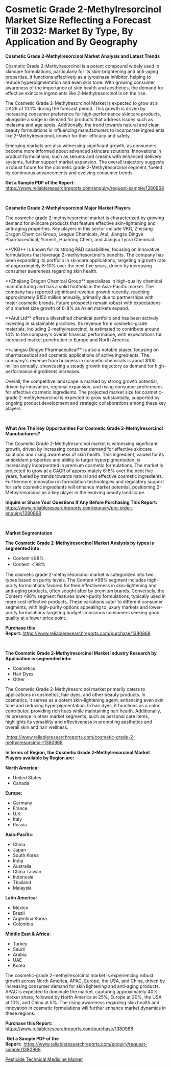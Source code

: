<p><h1>Cosmetic Grade 2-Methylresorcinol Market Size Reflecting a Forecast Till 2032: Market By Type, By Application and By Geography</h1></p><p><strong>Cosmetic Grade 2-Methylresorcinol Market Analysis and Latest Trends</strong></p>
<p><p>Cosmetic Grade 2-Methylresorcinol is a potent compound widely used in skincare formulations, particularly for its skin-brightening and anti-aging properties. It functions effectively as a tyrosinase inhibitor, helping to reduce hyperpigmentation and even skin tone. With growing consumer awareness of the importance of skin health and aesthetics, the demand for effective skincare ingredients like 2-Methylresorcinol is on the rise.</p><p>The Cosmetic Grade 2-Methylresorcinol Market is expected to grow at a CAGR of 10.1% during the forecast period. This growth is driven by increasing consumer preference for high-performance skincare products, alongside a surge in demand for products that address issues such as melasma and age spots. Additionally, the trend towards natural and clean beauty formulations is influencing manufacturers to incorporate ingredients like 2-Methylresorcinol, known for their efficacy and safety. </p><p>Emerging markets are also witnessing significant growth, as consumers become more informed about advanced skincare solutions. Innovations in product formulations, such as serums and creams with enhanced delivery systems, further support market expansion. The overall trajectory suggests a robust future for the cosmetic grade 2-Methylresorcinol segment, fueled by continuous advancements and evolving consumer trends.</p></p>
<p><strong>Get a Sample PDF of the Report:&nbsp;</strong> <a href="https://www.reliableresearchreports.com/enquiry/request-sample/1380968?utm_campaign=2960&utm_medium=2&utm_source=Github&utm_content=ia&utm_term=02042025&utm_id=cosmetic-grade-2-methylresorcinol">https://www.reliableresearchreports.com/enquiry/request-sample/1380968</a></p>
<p>&nbsp;</p>
<p><strong>Cosmetic Grade 2-Methylresorcinol Major Market Players</strong></p>
<p><p>The cosmetic grade 2-methylresorcinol market is characterized by growing demand for skincare products that feature effective skin-lightening and anti-aging properties. Key players in this sector include VKG, Zhejiang Dragon Chemical Group, League Chemicals, Atul, Jiangsu Dingye Pharmaceutical, Ycmerit, Huahong Chem, and Jiangsu Lycra Chemical.</p><p>**VKG** is known for its strong R&D capabilities, focusing on innovative formulations that leverage 2-methylresorcinol's benefits. The company has been expanding its portfolio in skincare applications, targeting a growth rate of approximately 8-10% over the next five years, driven by increasing consumer awareness regarding skin health.</p><p>**Zhejiang Dragon Chemical Group** specializes in high-quality chemical manufacturing and has a solid foothold in the Asia-Pacific market. The company has reported significant revenue growth recently, reaching approximately $150 million annually, primarily due to partnerships with major cosmetic brands. Future prospects remain robust with expectations of a market size growth of 6-8% as Asian markets expand.</p><p>**Atul Ltd** offers a diversified chemical portfolio and has been actively investing in sustainable practices. Its revenue from cosmetic-grade materials, including 2-methylresorcinol, is estimated to contribute around 14% to the company's overall financial performance, with expectations for increased market penetration in Europe and North America.</p><p>**Jiangsu Dingye Pharmaceutical** is also a notable player, focusing on pharmaceutical and cosmetic applications of active ingredients. The company's revenue from business in cosmetic chemicals is about $100 million annually, showcasing a steady growth trajectory as demand for high-performance ingredients increases.</p><p>Overall, the competitive landscape is marked by strong growth potential, driven by innovation, regional expansion, and rising consumer preferences for effective cosmetic ingredients. The projected market size for cosmetic-grade 2-methylresorcinol is expected to grow substantially, supported by ongoing product development and strategic collaborations among these key players.</p></p>
<p>&nbsp;</p>
<p><strong>What Are The Key Opportunities For Cosmetic Grade 2-Methylresorcinol Manufacturers?</strong></p>
<p><p>The Cosmetic Grade 2-Methylresorcinol market is witnessing significant growth, driven by increasing consumer demand for effective skincare solutions and rising awareness of skin health. This ingredient, valued for its antioxidant properties and ability to target hyperpigmentation, is increasingly incorporated in premium cosmetic formulations. The market is projected to grow at a CAGR of approximately 6-8% over the next five years, fueled by trends towards natural and effective cosmetic ingredients. Furthermore, innovation in formulation technologies and regulatory support for safe cosmetic ingredients will enhance market potential, positioning 2-Methylresorcinol as a key player in the evolving beauty landscape.</p></p>
<p><strong>Inquire or Share Your Questions If Any Before Purchasing This Report:</strong> <a href="https://www.reliableresearchreports.com/enquiry/pre-order-enquiry/1380968?utm_campaign=2960&utm_medium=2&utm_source=Github&utm_content=ia&utm_term=02042025&utm_id=cosmetic-grade-2-methylresorcinol">https://www.reliableresearchreports.com/enquiry/pre-order-enquiry/1380968</a></p>
<p>&nbsp;</p>
<p><strong>Market Segmentation</strong></p>
<p><strong>The Cosmetic Grade 2-Methylresorcinol Market Analysis by types is segmented into:</strong></p>
<p><ul><li>Content ≥98%</li><li>Content ＜98%</li></ul></p>
<p><p>The cosmetic grade 2-methylresorcinol market is categorized into two types based on purity levels. The Content ≥98% segment includes high-purity formulations favored for their effectiveness in skin-lightening and anti-aging products, often sought after by premium brands. Conversely, the Content <98% segment features lower-purity formulations, typically used in more cost-effective products. These variations cater to different consumer segments, with high-purity options appealing to luxury markets and lower-purity formulations targeting budget-conscious consumers seeking good quality at a lower price point.</p></p>
<p><strong>Purchase this Report:&nbsp;</strong><a href="https://www.reliableresearchreports.com/purchase/1380968?utm_campaign=2960&utm_medium=2&utm_source=Github&utm_content=ia&utm_term=02042025&utm_id=cosmetic-grade-2-methylresorcinol">https://www.reliableresearchreports.com/purchase/1380968</a></p>
<p>&nbsp;</p>
<p><strong>The Cosmetic Grade 2-Methylresorcinol Market Industry Research by Application is segmented into:</strong></p>
<p><ul><li>Cosmetics</li><li>Hair Dyes</li><li>Other</li></ul></p>
<p><p>The Cosmetic Grade 2-Methylresorcinol market primarily caters to applications in cosmetics, hair dyes, and other beauty products. In cosmetics, it serves as a potent skin-lightening agent, enhancing even skin tone and reducing hyperpigmentation. In hair dyes, it functions as a color contributor, providing rich hues while maintaining hair health. Additionally, its presence in other market segments, such as personal care items, highlights its versatility and effectiveness in promoting aesthetics and overall skin and hair wellness.</p></p>
<p><a href="https://www.reliableresearchreports.com/cosmetic-grade-2-methylresorcinol-r1380968?utm_campaign=2960&utm_medium=2&utm_source=Github&utm_content=ia&utm_term=02042025&utm_id=cosmetic-grade-2-methylresorcinol">&nbsp;https://www.reliableresearchreports.com/cosmetic-grade-2-methylresorcinol-r1380968</a></p>
<p><strong>In terms of Region, the Cosmetic Grade 2-Methylresorcinol Market Players available by Region are:</strong></p>
<p>
    <p> <strong> North America: </strong>
        <ul>
            <li>United States</li>
            <li>Canada</li>
        </ul>
        </p> 
    <p> <strong> Europe: </strong>
        <ul>
            <li>Germany</li>
            <li>France</li>
            <li>U.K.</li>
            <li>Italy</li>
            <li>Russia</li>
        </ul>
        </p> 
    <p> <strong> Asia-Pacific: </strong>
        <ul>
            <li>China</li>
            <li>Japan</li>
            <li>South Korea</li>
            <li>India</li>
            <li>Australia</li>
            <li>China Taiwan</li>
            <li>Indonesia</li>
            <li>Thailand</li>
            <li>Malaysia</li>
        </ul>
        </p> 
    <p> <strong> Latin America: </strong>
        <ul>
            <li>Mexico</li>
            <li>Brazil</li>
            <li>Argentina Korea</li>
            <li>Colombia</li>
        </ul>
        </p> 
    <p> <strong> Middle East & Africa: </strong>
        <ul>
            <li>Turkey</li>
            <li>Saudi</li>
            <li>Arabia</li>
            <li>UAE</li>
            <li>Korea</li>
        </ul>
    </p>
    </p>
<p><p>The cosmetic-grade 2-methylresorcinol market is experiencing robust growth across North America, APAC, Europe, the USA, and China, driven by increasing consumer demand for skin lightening and anti-aging products. APAC is expected to dominate the market, capturing approximately 40% market share, followed by North America at 25%, Europe at 20%, the USA at 10%, and China at 5%. The rising awareness regarding skin health and innovation in cosmetic formulations will further enhance market dynamics in these regions.</p></p>
<p><strong>Purchase this Report: </strong><a href="https://www.reliableresearchreports.com/purchase/1380968?utm_campaign=2960&utm_medium=2&utm_source=Github&utm_content=ia&utm_term=02042025&utm_id=cosmetic-grade-2-methylresorcinol">https://www.reliableresearchreports.com/purchase/1380968</a></p>
<p>&nbsp;<strong>Get a Sample PDF of the Report:&nbsp;&nbsp;</strong><a href="https://www.reliableresearchreports.com/enquiry/request-sample/1380968?utm_campaign=2960&utm_medium=2&utm_source=Github&utm_content=ia&utm_term=02042025&utm_id=cosmetic-grade-2-methylresorcinol">https://www.reliableresearchreports.com/enquiry/request-sample/1380968</a></p>
<p><strong></strong></p>
<p><p><a href="https://github.com/chikenmhamdi/Market-Research-Report-List-1/blob/main/pesticide-technical-medicine-market.md?utm_campaign=2960&utm_medium=2&utm_source=Github&utm_content=ia&utm_term=02042025&utm_id=cosmetic-grade-2-methylresorcinol">Pesticide Technical Medicine Market</a></p></p>